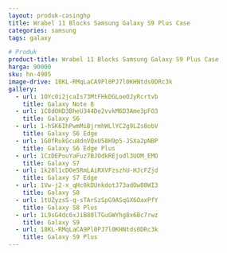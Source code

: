 ```yaml
---
layout: produk-casinghp
title: Wrabel 11 Blocks Samsung Galaxy S9 Plus Case
categories: samsung
tags: galaxy

# Produk
product-title: Wrabel 11 Blocks Samsung Galaxy S9 Plus Case
harga: 90000
sku: hn-4905
image-drive: 18KL-RMqLaCA9Pl0PJ7l0KHNtds0DRc3k
gallery:
  - url: 1OYc0i2jcaIs73MtFHkDGLoeOJyRcrtvb
    title: Galaxy Note 8
  - url: 1C8dOHD3BheU344De2vvkM6D3Ame3pFO3
    title: Galaxy S6
  - url: 1-hSK6IhPwmMiBjrmhWLlYC2g9LZs8obV
    title: Galaxy S6 Edge
  - url: 1G0fRukGcu8dnVQxU58H9p5-JSXa2pNBP
    title: Galaxy S6 Edge Plus
  - url: 1CzDEPouYaFuz7BJOdkREjodl3UOM_EMO
    title: Galaxy S7
  - url: 1k28l1cDOe5RmLAiRXVFzszhU-HJcFZjd
    title: Galaxy S7 Edge
  - url: 1Vw-j2-x_qHc0kDUnkdotJ73adOw80WI3
    title: Galaxy S8
  - url: 1tUZyzsS-q-sTArSzSpG9ASqGX6OaxPfY
    title: Galaxy S8 Plus
  - url: 1L9sG4dc6xJiB80lTGuGWYhg8x6Bc7rwz
    title: Galaxy S9
  - url: 18KL-RMqLaCA9Pl0PJ7l0KHNtds0DRc3k
    title: Galaxy S9 Plus
---
```

